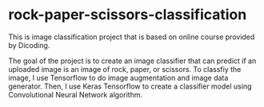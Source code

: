 # rock-paper-scissors-classification
This is image classification project that is based on online course provided by Dicoding.

The goal of the project is to create an image classifier that can predict if an uploaded image is an image of rock, paper, or scissors. To classfiy the image, I use Tensorflow to do image augmentation and image data generator. Then, I use Keras Tensorflow to create a classifier model using Convolutional Neural Network algorithm. 
